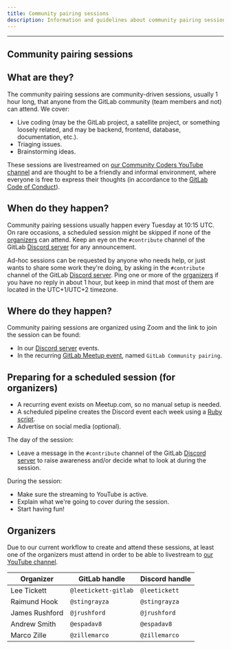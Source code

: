 ```yaml
---
title: Community pairing sessions
description: Information and guidelines about community pairing sessions
---
```


---

## Community pairing sessions

## What are they?

The community pairing sessions are community-driven sessions, usually 1 hour long,
that anyone from the GitLab community (team members and not) can attend. We cover:

- Live coding (may be the GitLab project, a satellite project, or something loosely related,
  and may be backend, frontend, database, documentation, etc.).
- Triaging issues.
- Brainstorming ideas.

These sessions are livestreamed on [our Community Coders YouTube channel](https://www.youtube.com/@communitycodersforgitlab)
and are thought to be a friendly and informal environment, where everyone is free
to express their thoughts (in accordance to the [GitLab Code of Conduct](https://about.gitlab.com/community/contribute/code-of-conduct/)).

## When do they happen?

Community pairing sessions usually happen every Tuesday at 10:15 UTC.
On rare occasions, a scheduled session might be skipped if none of the [organizers](#organizers)
can attend.
Keep an eye on the `#contribute` channel of the GitLab [Discord server](https://discord.gg/gitlab)
for any announcement.

Ad-hoc sessions can be requested by anyone who needs help, or just wants to share
some work they're doing, by asking in the `#contribute` channel of the GitLab [Discord server](https://discord.gg/gitlab).
Ping one or more of the [organizers](#organizers) if you have no reply in about 1 hour,
but keep in mind that most of them are located in the UTC+1/UTC+2 timezone.

## Where do they happen?

Community pairing sessions are organized using Zoom and the link to join the session can be found:

- In our [Discord server](https://discord.gg/gitlab) events.
- In the recurring [GitLab Meetup event](https://www.meetup.com/gitlab-virtual-meetups/events/),
  named `GitLab Community pairing`.

## Preparing for a scheduled session (for organizers)

- A recurring event exists on Meetup.com, so no manual setup is needed.
- A scheduled pipeline creates the Discord event each week using a [Ruby script](https://gitlab.com/gitlab-org/developer-relations/contributor-success/toolbox/-/blob/main/bin/create_discord_event.rb?ref_type=heads).
- Advertise on social media (optional).

The day of the session:

- Leave a message in the `#contribute` channel of the GitLab [Discord server](https://discord.gg/gitlab)
  to raise awareness and/or decide what to look at during the session.

During the session:

- Make sure the streaming to YouTube is active.
- Explain what we're going to cover during the session.
- Start having fun!

## Organizers

Due to our current workflow to create and attend these sessions, at least one of
the organizers must attend in order to be able to livestream to [our YouTube channel](https://www.youtube.com/@communitycodersforgitlab).

| Organizer       | GitLab handle         | Discord handle  |
| ---             | ---                   | ---             |
| Lee Tickett     | `@leetickett-gitlab`  | `@leetickett`   |
| Raimund Hook    | `@stingrayza`         | `@stingrayza`   |
| James Rushford  | `@jrushford`          | `@jrushford`    |
| Andrew Smith    | `@espadav8`           | `@espadav8`     |
| Marco Zille     | `@zillemarco`         | `@zillemarco`   |
